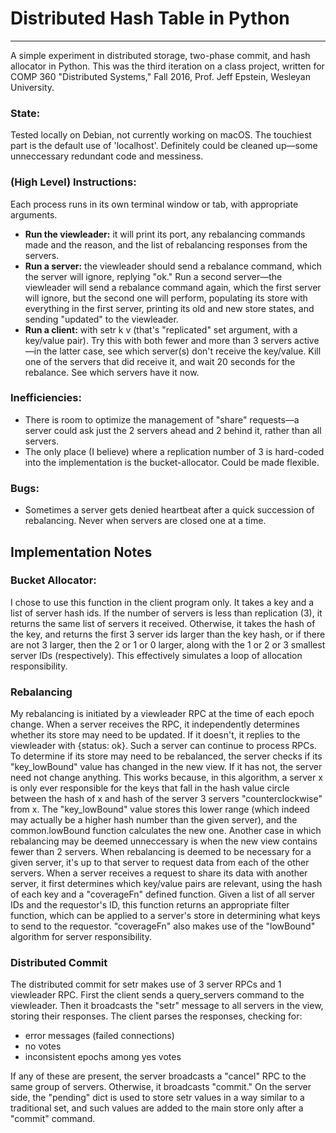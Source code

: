 # Distributed Hash Table in Python

***

A simple experiment in distributed storage, two-phase commit, and hash allocator in Python. This was the third iteration on a class project, written for COMP 360 "Distributed Systems," Fall 2016, Prof. Jeff Epstein, Wesleyan University.

### State: 
Tested locally on Debian, not currently working on macOS. The touchiest part is the default use of 'localhost'. Definitely could be cleaned up—some unneccessary redundant code and messiness.

### (High Level) Instructions: 
Each process runs in its own terminal window or tab, with appropriate arguments.

 - **Run the viewleader:** it will print its port, any rebalancing commands made and the reason, and the list of rebalancing responses from the servers.
 - **Run a server:** the viewleader should send a rebalance command, which the server will ignore, replying "ok." Run a second server—the viewleader will send a rebalance command again, which the first server will ignore, but the second one will perform, populating its store with everything in the first server, printing its old and new store states, and sending "updated" to the viewleader.
 - **Run a client:** with setr k v (that's "replicated" set argument, with a key/value pair). Try this with both fewer and more than 3 servers active—in the latter case, see which server(s) don't receive the key/value. Kill one of the servers that did receive it, and wait 20 seconds for the rebalance. See which servers have it now.

### Inefficiencies:
- There is room to optimize the management of "share" requests—a server could ask just the 2 servers ahead and 2 behind it, rather than all servers.
- The only place (I believe) where a replication number of 3 is hard-coded into the implementation is the bucket-allocator. Could be made flexible.

### Bugs:
- Sometimes a server gets denied heartbeat after a quick succession of rebalancing. Never when servers are closed one at a time.

## Implementation Notes

### Bucket Allocator:
I chose to use this function in the client program only. It takes a key and a list of server hash ids. If the number of servers is less than replication (3), it returns the same list of servers it received. Otherwise, it takes the hash of the key, and returns the first 3 server ids larger than the key hash, or if there are not 3 larger, then the 2 or 1 or 0 larger, along with the 1 or 2 or 3 smallest server IDs (respectively). This effectively simulates a loop of allocation responsibility.

### Rebalancing
My rebalancing is initiated by a viewleader RPC at the time of each epoch change. When a server receives the RPC, it independently determines whether its store may need to be updated. If it doesn't, it replies to the viewleader with {status: ok}. Such a server can continue to process RPCs.
To determine if its store may need to be rebalanced, the server checks if 
its "key\_lowBound" value has changed in the new view. If it has not, the server need not change anything. This works because, in this algorithm, a server x is only ever responsible for the keys that fall in the hash value circle between the hash of x and hash of the server 3 servers "counterclockwise" from x. The "key_lowBound" value stores this lower range (which indeed may actually be a higher hash number than the given server), and the common.lowBound function calculates the new one. 
Another case in which rebalancing may be deemed unneccessary is when the new view contains fewer than 2 servers. 
When rebalancing is deemed to be necessary for a given server, it's up to that server to request data from each of the other servers.
When a server receives a request to share its data with another server, it first determines which key/value pairs are relevant, using the hash of each key and a "coverageFn" defined function. Given a list of all server IDs and the requestor's ID, this function returns an appropriate filter function, which can be applied to a server's store in determining what keys to send to the requestor. "coverageFn" also makes use of the "lowBound" algorithm for server responsibility.

### Distributed Commit
The distributed commit for setr makes use of 3 server RPCs and 1 viewleader RPC. First the client sends a query_servers command to the viewleader. Then it broadcasts the "setr" message to all servers in the view, storing their responses. 
The client parses the responses, checking for:

- error messages (failed connections)
- no votes
- inconsistent epochs among yes votes

If any of these are present, the server broadcasts a "cancel" RPC to the same group of servers. Otherwise, it broadcasts "commit." 
On the server side, the "pending" dict is used to store setr values in a way similar to a traditional set, and such values are added to the main store only after a "commit" command. 